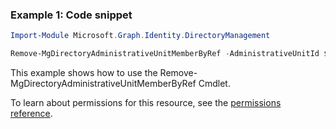 ### Example 1: Code snippet

```powershellImport-Module Microsoft.Graph.Identity.DirectoryManagement

Remove-MgDirectoryAdministrativeUnitMemberByRef -AdministrativeUnitId $administrativeUnitId -DirectoryObjectId $directoryObjectId
```
This example shows how to use the Remove-MgDirectoryAdministrativeUnitMemberByRef Cmdlet.
To learn about permissions for this resource, see the [permissions reference](/graph/permissions-reference).

